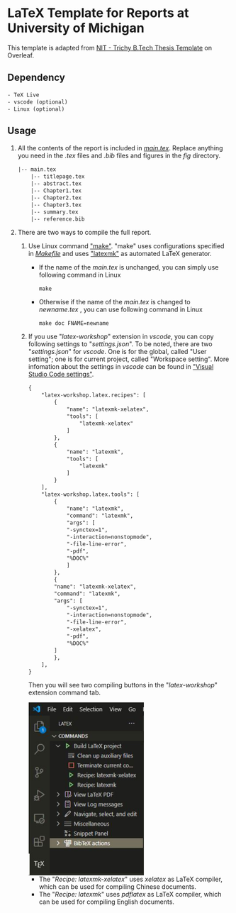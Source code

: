 # LaTeX Template for Reports at University of Michigan

This template is adapted from [NIT - Trichy B.Tech Thesis Template](https://www.overleaf.com/latex/templates/nit-trichy-btech-thesis-template/cywtdmqjjmgr)
on Overleaf.

## Dependency

    - TeX Live
    - vscode (optional)
    - Linux (optional)

## Usage

1. All the contents of the report is included in [*main.tex*](main.tex). Replace anything you need in the *.tex* files and *.bib* files and figures in the *fig* directory.
   
    ```
    |-- main.tex
        |-- titlepage.tex
        |-- abstract.tex
        |-- Chapter1.tex
        |-- Chapter2.tex
        |-- Chapter3.tex
        |-- summary.tex
        |-- reference.bib
    ```

2. There are two ways to compile the full report.
    
    1. Use Linux command ["make"](https://www.gnu.org/software/make/#:~:text=Make%20is%20not%20limited%20to,or%20Makeinfo%20to%20format%20documentation.). "make" uses configurations specified in [*Makefile*](Makefile) and uses ["latexmk"](https://ctan.org/pkg/latexmk?lang=en) as automated LaTeX generator. 
       - If the name of the *main.tex* is unchanged, you can simply use following command in Linux
  
            ```
            make
            ```
       - Otherwise if the name of the *main.tex* is changed to *newname.tex* , you can use following command in Linux

            ```
            make doc FNAME=newname
            ```
    2. If you use "*latex-workshop*" extension in *vscode*, you can copy following settings to "*settings.json*". To be noted, there are two "*settings.json*" for *vscode*. One is for the global, called "User setting"; one is for current project, called "Workspace setting". More infomation about the settings in *vscode* can be found in ["Visual Studio Code settings"](https://code.visualstudio.com/docs/getstarted/settings).

        ```
        {
            "latex-workshop.latex.recipes": [
                {
                    "name": "latexmk-xelatex",
                    "tools": [
                        "latexmk-xelatex"
                    ]
                },
                {
                    "name": "latexmk",
                    "tools": [
                        "latexmk"
                    ]
                }
            ],
            "latex-workshop.latex.tools": [
                {
                    "name": "latexmk",
                    "command": "latexmk",
                    "args": [
                    "-synctex=1",
                    "-interaction=nonstopmode",
                    "-file-line-error",
                    "-pdf",
                    "%DOC%"
                    ]
                },
                {
                "name": "latexmk-xelatex",
                "command": "latexmk",
                "args": [
                    "-synctex=1",
                    "-interaction=nonstopmode",
                    "-file-line-error",
                    "-xelatex",
                    "-pdf",
                    "%DOC%"
                ]
                },
            ],
        }
        ```
    
        Then you will see two compiling buttons in the "*latex-workshop*" extension command tab.

        <img src="./fig/recipe.JPG" width = "260" height = "390" align=center />

        - The "*Recipe: latexmk-xelatex*" uses *xelatex* as LaTeX compiler, which can be used for compiling Chinese documents. 
        - The "*Recipe: latexmk*" uses *pdflatex* as LaTeX compiler, which can be used for compiling English documents. 
   